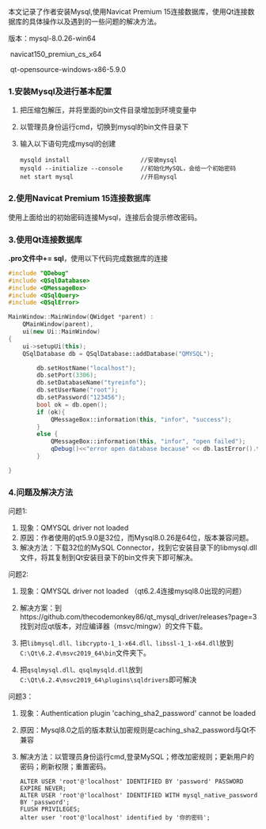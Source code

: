 本文记录了作者安装Mysql,使用Navicat Premium 15连接数据库，使用Qt连接数据库的具体操作以及遇到的一些问题的解决方法。

版本：mysql-8.0.26-win64

​			navicat150_premiun_cs_x64

​			qt-opensource-windows-x86-5.9.0

### 1.安装Mysql及进行基本配置

1. 把压缩包解压，并将里面的bin文件目录增加到环境变量中

2. 以管理员身份运行cmd，切换到mysql的bin文件目录下

3. 输入以下语句完成mysql的创建

   ```mysql
   mysqld install                    //安装mysql
   mysqld --initialize --console     //初始化MySQL，会给一个初始密码
   net start mysql                   //开启mysql
   ```

### 2.使用Navicat Premium 15连接数据库

使用上面给出的初始密码连接Mysql，连接后会提示修改密码。

### 3.使用Qt连接数据库

**.pro文件中+= sql**，使用以下代码完成数据库的连接

```c++
#include "QDebug"
#include <QSqlDatabase>
#include <QMessageBox>
#include <QSqlQuery>
#include <QSqlError>

MainWindow::MainWindow(QWidget *parent) :
    QMainWindow(parent),
    ui(new Ui::MainWindow)
{
    ui->setupUi(this);
    QSqlDatabase db = QSqlDatabase::addDatabase("QMYSQL");

        db.setHostName("localhost");
        db.setPort(3306);
        db.setDatabaseName("tyreinfo");
        db.setUserName("root");
        db.setPassword("123456");
        bool ok = db.open();
        if (ok){
            QMessageBox::information(this, "infor", "success");
        }
        else {
            QMessageBox::information(this, "infor", "open failed");
            qDebug()<<"error open database because" << db.lastError().text();
        }

}
```

### 4.问题及解决方法

问题1:

1. 现象：QMYSQL  driver not loaded
2. 原因：作者使用的qt5.9.0是32位，而Mysql8.0.26是64位，版本兼容问题。
3. 解决方法：下载32位的MySQL Connector，找到它安装目录下的libmysql.dll文件，将其复制到Qt安装目录下的bin文件夹下即可解决。

问题2:

1. 现象：QMYSQL  driver not loaded （qt6.2.4连接mysql8.0出现的问题）

2. 解决方案：到https://github.com/thecodemonkey86/qt_mysql_driver/releases?page=3找到对应qt版本，对应编译器（msvc/mingw）的文件下载。

3. 把`libmysql.dll、libcrypto-1_1-x64.dll、libssl-1_1-x64.dll`放到`C:\Qt\6.2.4\msvc2019_64\bin`文件夹下。

4. 把`qsqlmysql.dll、qsqlmysqld.dll`放到`C:\Qt\6.2.4\msvc2019_64\plugins\sqldrivers`即可解决

   

问题3：

1. 现象：Authentication plugin 'caching_sha2_password' cannot be loaded

2. 原因：Mysql8.0之后的版本默认加密规则是caching_sha2_password与Qt不兼容

3. 解决方法：以管理员身份运行cmd,登录MySQL；修改加密规则；更新用户的密码；刷新权限；重置密码。

   ```
   ALTER USER 'root'@'localhost' IDENTIFIED BY 'password' PASSWORD EXPIRE NEVER;
   ALTER USER 'root'@'localhost' IDENTIFIED WITH mysql_native_password BY 'password';
   FLUSH PRIVILEGES; 
   alter user 'root'@'localhost' identified by '你的密码';
   ```

   ​		















